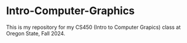 # Intro-Computer-Graphics

This is my repository for my CS450 (Intro to Computer Grapics) class at Oregon State, Fall 2024.
